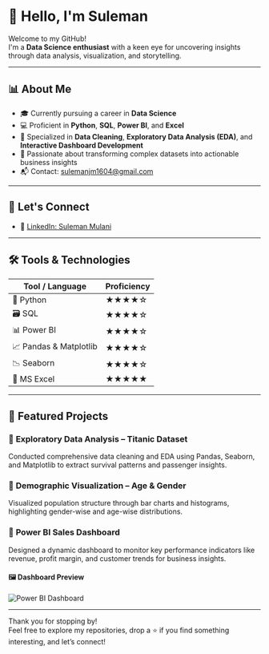 # 👋 Hello, I'm Suleman

Welcome to my GitHub!  
I'm a **Data Science enthusiast** with a keen eye for uncovering insights through data analysis, visualization, and storytelling.

---

## 📊 About Me

- 🎓 Currently pursuing a career in **Data Science**
- 💻 Proficient in **Python**, **SQL**, **Power BI**, and **Excel**
- 📌 Specialized in **Data Cleaning**, **Exploratory Data Analysis (EDA)**, and **Interactive Dashboard Development**
- 🧠 Passionate about transforming complex datasets into actionable business insights
- 📬 Contact: [sulemanjm1604@gmail.com](mailto:sulemanjm1604@gmail.com)

---

## 🔗 Let's Connect

- 💼 [LinkedIn: Suleman Mulani](https://www.linkedin.com/in/suleman-mulani1608)

---

## 🛠️ Tools & Technologies

| Tool / Language        | Proficiency |
|------------------------|-------------|
| 🐍 Python              | ★★★★☆        |
| 🗃️ SQL                | ★★★★☆        |
| 📊 Power BI            | ★★★★☆        |
| 📈 Pandas & Matplotlib | ★★★★☆        |
| 📉 Seaborn             | ★★★★☆        |
| 📑 MS Excel            | ★★★★★        |

---

## 📁 Featured Projects

### 🚢 **Exploratory Data Analysis – Titanic Dataset**
Conducted comprehensive data cleaning and EDA using Pandas, Seaborn, and Matplotlib to extract survival patterns and passenger insights.

### 👥 **Demographic Visualization – Age & Gender**
Visualized population structure through bar charts and histograms, highlighting gender-wise and age-wise distributions.

### 💼 **Power BI Sales Dashboard**
Designed a dynamic dashboard to monitor key performance indicators like revenue, profit margin, and customer trends for business insights.

#### 🖼️ Dashboard Preview

![Power BI Dashboard](images/754e0e0f-9599-4b7d-9aa7-367152c9c9ca.jpg)

---

Thank you for stopping by!  
Feel free to explore my repositories, drop a ⭐ if you find something interesting, and let’s connect!
